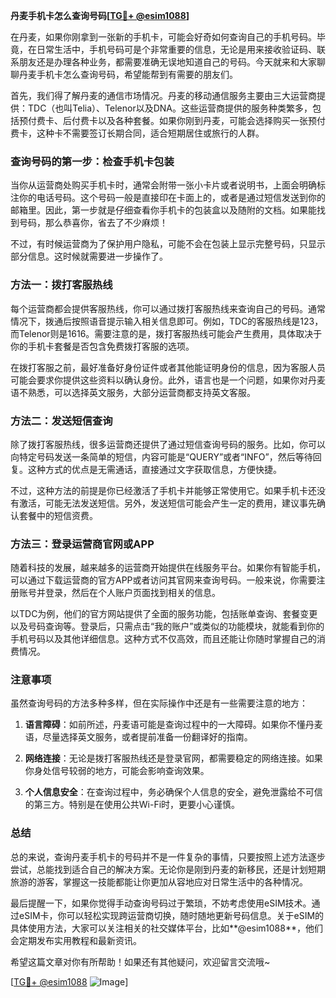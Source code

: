 **丹麦手机卡怎么查询号码[[TG💪+ @esim1088](https://t.me/s/esim1088)]**

在丹麦，如果你刚拿到一张新的手机卡，可能会好奇如何查询自己的手机号码。毕竟，在日常生活中，手机号码可是个非常重要的信息，无论是用来接收验证码、联系朋友还是办理各种业务，都需要准确无误地知道自己的号码。今天就来和大家聊聊丹麦手机卡怎么查询号码，希望能帮到有需要的朋友们。

首先，我们得了解丹麦的通信市场情况。丹麦的移动通信服务主要由三大运营商提供：TDC（也叫Telia）、Telenor以及DNA。这些运营商提供的服务种类繁多，包括预付费卡、后付费卡以及各种套餐。如果你刚到丹麦，可能会选择购买一张预付费卡，这种卡不需要签订长期合同，适合短期居住或旅行的人群。

### 查询号码的第一步：检查手机卡包装

当你从运营商处购买手机卡时，通常会附带一张小卡片或者说明书，上面会明确标注你的电话号码。这个号码一般是直接印在卡面上的，或者是通过短信发送到你的邮箱里。因此，第一步就是仔细查看你手机卡的包装盒以及随附的文档。如果能找到号码，那么恭喜你，省去了不少麻烦！

不过，有时候运营商为了保护用户隐私，可能不会在包装上显示完整号码，只显示部分信息。这时候就需要进一步操作了。

### 方法一：拨打客服热线

每个运营商都会提供客服热线，你可以通过拨打客服热线来查询自己的号码。通常情况下，拨通后按照语音提示输入相关信息即可。例如，TDC的客服热线是123，而Telenor则是1616。需要注意的是，拨打客服热线可能会产生费用，具体取决于你的手机卡套餐是否包含免费拨打客服的选项。

在拨打客服之前，最好准备好身份证件或者其他能证明身份的信息，因为客服人员可能会要求你提供这些资料以确认身份。此外，语言也是一个问题，如果你对丹麦语不熟悉，可以选择英文服务，大部分运营商都支持英文客服。

### 方法二：发送短信查询

除了拨打客服热线，很多运营商还提供了通过短信查询号码的服务。比如，你可以向特定号码发送一条简单的短信，内容可能是“QUERY”或者“INFO”，然后等待回复。这种方式的优点是无需通话，直接通过文字获取信息，方便快捷。

不过，这种方法的前提是你已经激活了手机卡并能够正常使用它。如果手机卡还没有激活，可能无法发送短信。另外，发送短信可能会产生一定的费用，建议事先确认套餐中的短信资费。

### 方法三：登录运营商官网或APP

随着科技的发展，越来越多的运营商开始提供在线服务平台。如果你有智能手机，可以通过下载运营商的官方APP或者访问其官网来查询号码。一般来说，你需要注册账号并登录，然后在个人账户页面找到相关的信息。

以TDC为例，他们的官方网站提供了全面的服务功能，包括账单查询、套餐变更以及号码查询等。登录后，只需点击“我的账户”或类似的功能模块，就能看到你的手机号码以及其他详细信息。这种方式不仅高效，而且还能让你随时掌握自己的消费情况。

### 注意事项

虽然查询号码的方法多种多样，但在实际操作中还是有一些需要注意的地方：

1. **语言障碍**：如前所述，丹麦语可能是查询过程中的一大障碍。如果你不懂丹麦语，尽量选择英文服务，或者提前准备一份翻译好的指南。
   
2. **网络连接**：无论是拨打客服热线还是登录官网，都需要稳定的网络连接。如果你身处信号较弱的地方，可能会影响查询效果。

3. **个人信息安全**：在查询过程中，务必确保个人信息的安全，避免泄露给不可信的第三方。特别是在使用公共Wi-Fi时，更要小心谨慎。

### 总结

总的来说，查询丹麦手机卡的号码并不是一件复杂的事情，只要按照上述方法逐步尝试，总能找到适合自己的解决方案。无论你是刚到丹麦的新移民，还是计划短期旅游的游客，掌握这一技能都能让你更加从容地应对日常生活中的各种情况。

最后提醒一下，如果你觉得手动查询号码过于繁琐，不妨考虑使用eSIM技术。通过eSIM卡，你可以轻松实现跨运营商切换，随时随地更新号码信息。关于eSIM的具体使用方法，大家可以关注相关的社交媒体平台，比如**@esim1088**，他们会定期发布实用教程和最新资讯。

希望这篇文章对你有所帮助！如果还有其他疑问，欢迎留言交流哦~

[[TG💪+ @esim1088](https://t.me/s/esim1088) ![Image](https://i.postimg.cc/4NQfJmqS/Snipaste-2025-05-13-00-14-12.png)]